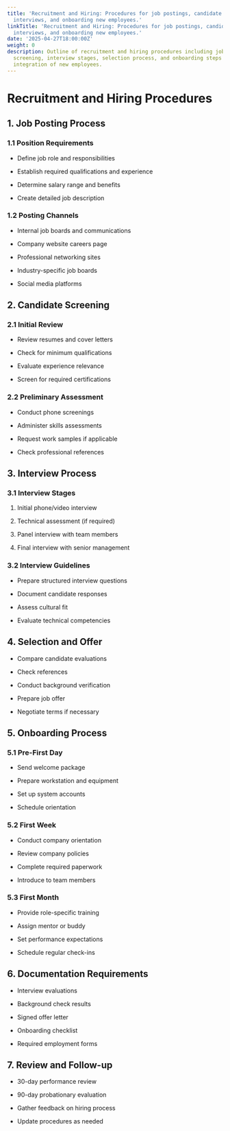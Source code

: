 ```yaml
---
title: 'Recruitment and Hiring: Procedures for job postings, candidate screening,
  interviews, and onboarding new employees.'
linkTitle: 'Recruitment and Hiring: Procedures for job postings, candidate screening,
  interviews, and onboarding new employees.'
date: '2025-04-27T18:00:00Z'
weight: 0
description: Outline of recruitment and hiring procedures including job posting, candidate
  screening, interview stages, selection process, and onboarding steps to ensure effective
  integration of new employees.
---
```



# Recruitment and Hiring Procedures

## 1. Job Posting Process

### 1.1 Position Requirements

- Define job role and responsibilities

- Establish required qualifications and experience

- Determine salary range and benefits

- Create detailed job description

### 1.2 Posting Channels

- Internal job boards and communications

- Company website careers page

- Professional networking sites

- Industry-specific job boards

- Social media platforms

## 2. Candidate Screening

### 2.1 Initial Review

- Review resumes and cover letters

- Check for minimum qualifications

- Evaluate experience relevance

- Screen for required certifications

### 2.2 Preliminary Assessment

- Conduct phone screenings

- Administer skills assessments

- Request work samples if applicable

- Check professional references

## 3. Interview Process

### 3.1 Interview Stages

1. Initial phone/video interview

1. Technical assessment (if required)

1. Panel interview with team members

1. Final interview with senior management

### 3.2 Interview Guidelines

- Prepare structured interview questions

- Document candidate responses

- Assess cultural fit

- Evaluate technical competencies

## 4. Selection and Offer

- Compare candidate evaluations

- Check references

- Conduct background verification

- Prepare job offer

- Negotiate terms if necessary

## 5. Onboarding Process

### 5.1 Pre-First Day

- Send welcome package

- Prepare workstation and equipment

- Set up system accounts

- Schedule orientation

### 5.2 First Week

- Conduct company orientation

- Review company policies

- Complete required paperwork

- Introduce to team members

### 5.3 First Month

- Provide role-specific training

- Assign mentor or buddy

- Set performance expectations

- Schedule regular check-ins

## 6. Documentation Requirements

- Interview evaluations

- Background check results

- Signed offer letter

- Onboarding checklist

- Required employment forms

## 7. Review and Follow-up

- 30-day performance review

- 90-day probationary evaluation

- Gather feedback on hiring process

- Update procedures as needed